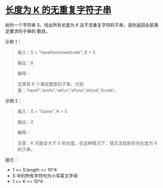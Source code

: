 #  [长度为 K 的无重复字符子串](https://leetcode.cn/problems/find-k-length-substrings-with-no-repeated-characters)

给你一个字符串 S，找出所有长度为 K 且不含重复字符的子串，请你返回全部满足要求的子串的 数目。

 

示例 1：

> 输入：S = "havefunonleetcode", K = 5
> 
> 输出：6
> 
> 解释：
> 
> 这里有 6 个满足题意的子串，分别是：'havef','avefu','vefun','efuno','etcod','tcode'。

示例 2：

> 输入：S = "home", K = 5
> 
> 输出：0
> 
> 解释：
> 
> 注意：K 可能会大于 S 的长度。在这种情况下，就无法找到任何长度为 K 的子串。
 

提示：

- 1 <= S.length <= 10^4
- S 中的所有字符均为小写英文字母
- 1 <= K <= 10^4